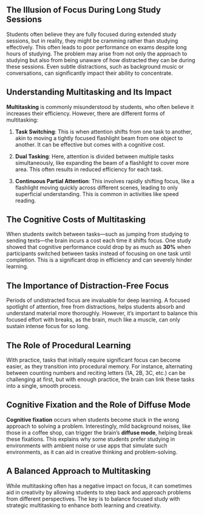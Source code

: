 ## The Illusion of Focus During Long Study Sessions

Students often believe they are fully focused during extended study sessions, but in reality, they might be cramming rather than studying effectively. This often leads to poor performance on exams despite long hours of studying. The problem may arise from not only the approach to studying but also from being unaware of how distracted they can be during these sessions. Even subtle distractions, such as background music or conversations, can significantly impact their ability to concentrate.

## Understanding Multitasking and Its Impact

**Multitasking** is commonly misunderstood by students, who often believe it increases their efficiency. However, there are different forms of multitasking:

1. **Task Switching**: This is when attention shifts from one task to another, akin to moving a tightly focused flashlight beam from one object to another. It can be effective but comes with a cognitive cost.
    
2. **Dual Tasking**: Here, attention is divided between multiple tasks simultaneously, like expanding the beam of a flashlight to cover more area. This often results in reduced efficiency for each task.
    
3. **Continuous Partial Attention**: This involves rapidly shifting focus, like a flashlight moving quickly across different scenes, leading to only superficial understanding. This is common in activities like speed reading.
    

## The Cognitive Costs of Multitasking

When students switch between tasks—such as jumping from studying to sending texts—the brain incurs a cost each time it shifts focus. One study showed that cognitive performance could drop by as much as **30%** when participants switched between tasks instead of focusing on one task until completion. This is a significant drop in efficiency and can severely hinder learning.

## The Importance of Distraction-Free Focus

Periods of undistracted focus are invaluable for deep learning. A focused spotlight of attention, free from distractions, helps students absorb and understand material more thoroughly. However, it’s important to balance this focused effort with breaks, as the brain, much like a muscle, can only sustain intense focus for so long.

## The Role of Procedural Learning

With practice, tasks that initially require significant focus can become easier, as they transition into procedural memory. For instance, alternating between counting numbers and reciting letters (1A, 2B, 3C, etc.) can be challenging at first, but with enough practice, the brain can link these tasks into a single, smooth process.

## Cognitive Fixation and the Role of Diffuse Mode

**Cognitive fixation** occurs when students become stuck in the wrong approach to solving a problem. Interestingly, mild background noises, like those in a coffee shop, can trigger the brain’s **diffuse mode**, helping break these fixations. This explains why some students prefer studying in environments with ambient noise or use apps that simulate such environments, as it can aid in creative thinking and problem-solving.

## A Balanced Approach to Multitasking

While multitasking often has a negative impact on focus, it can sometimes aid in creativity by allowing students to step back and approach problems from different perspectives. The key is to balance focused study with strategic multitasking to enhance both learning and creativity.